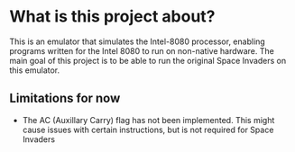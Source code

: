 # What is this project about?
This is an emulator that simulates the Intel-8080 processor, enabling programs written for the Intel 8080 to run on non-native hardware.
The main goal of this project is to be able to run the original Space Invaders on this emulator.

## Limitations for now

- The AC (Auxillary Carry) flag has not been implemented. This might cause issues with certain instructions, but is not required for Space Invaders
